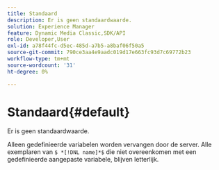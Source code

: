 ```yaml
---
title: Standaard
description: Er is geen standaardwaarde.
solution: Experience Manager
feature: Dynamic Media Classic,SDK/API
role: Developer,User
exl-id: a78f44fc-d5ec-485d-a7b5-a8baf06f50a5
source-git-commit: 790ce3aa4e9aadc019d17e663fc93d7c69772b23
workflow-type: tm+mt
source-wordcount: '31'
ht-degree: 0%

---
```


# Standaard{#default}

Er is geen standaardwaarde.

Alleen gedefinieerde variabelen worden vervangen door de server. Alle exemplaren van `$ *[!DNL name]*$` die niet overeenkomen met een gedefinieerde aangepaste variabele, blijven letterlijk.
